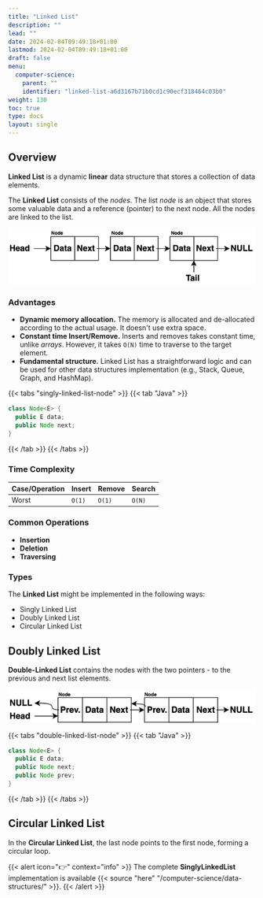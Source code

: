```yaml
---
title: "Linked List"
description: ""
lead: ""
date: 2024-02-04T09:49:18+01:00
lastmod: 2024-02-04T09:49:18+01:00
draft: false
menu:
  computer-science:
    parent: ""
    identifier: "linked-list-a6d3167b71b0cd1c90ecf318464c03b0"
weight: 130
toc: true
type: docs
layout: single
---
```


## Overview

**Linked List** is a dynamic **linear** data structure that stores a collection of data elements.

The **Linked List** consists of the _nodes_. The list _node_ is an object that stores some valuable data and a reference (pointer) to the next node. All the nodes are linked to the list.

![Data Structures - Single Linked List](data-stuctures-singly-linked-list.png)

### Advantages

- **Dynamic memory allocation.** The memory is allocated and de-allocated according to the actual usage. It doesn't use extra space.
- **Constant time Insert/Remove.** Inserts and removes takes constant time, unlike _arrays_. However, it takes `O(N)` time to traverse to the target element.
- **Fundamental structure.** Linked List has a straightforward logic and can be used for other data structures implementation (e.g., Stack, Queue, Graph, and HashMap).

{{< tabs "singly-linked-list-node" >}}
{{< tab "Java" >}}
```java
class Node<E> {
  public E data;
  public Node next;
}
```
{{< /tab >}}
{{< /tabs >}}

### Time Complexity

| Case/Operation | Insert | Remove | Search | 
| -------------- | ------ | ------ | ------ |
| Worst          | `O(1)` | `O(1)` | `O(N)` |

### Common Operations

- **Insertion**
- **Deletion**
- **Traversing**

### Types

The **Linked List** might be implemented in the following ways:

- Singly Linked List
- Doubly Linked List
- Circular Linked List

## Doubly Linked List

**Double-Linked List** contains the nodes with the two pointers - to the previous and next list elements.

![Data Structures - Doubly Linked List](data-stuctures-doubly-linked-list.png)

{{< tabs "double-linked-list-node" >}}
{{< tab "Java" >}}
```java
class Node<E> {
  public E data;
  public Node next;
  public Node prev;
}
```
{{< /tab >}}
{{< /tabs >}}

## Circular Linked List

In the **Circular Linked List**, the last node points to the first node, forming a circular loop.

{{< alert icon="👉" context="info" >}}
The complete **SinglyLinkedList** implementation is available {{< source "here" "/computer-science/data-structures/" >}}.
{{< /alert >}}
